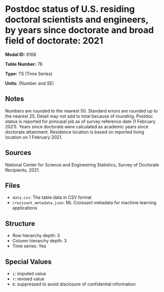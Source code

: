 # Postdoc status of U.S. residing doctoral scientists and engineers, by years since doctorate and broad field of doctorate: 2021

**Modal ID:** 8168

**Table Number:** 76

**Type:** TS (Time Series)

**Units:** (Number and SE)

## Notes

Numbers are rounded to the nearest 50. Standard errors are rounded up to the nearest 25. Detail may not add to total because of rounding. Postdoc status is reported for principal job as of survey reference date (1 February 2021). Years since doctorate were calculated as academic years since doctorate attainment. Residence location is based on reported living location on 1 February 2021.

## Sources

National Center for Science and Engineering Statistics, Survey of Doctorate Recipients, 2021.

## Files

- `data.csv`: The table data in CSV format
- `croissant_metadata.json`: ML Croissant metadata for machine learning applications

## Structure

- Row hierarchy depth: 3
- Column hierarchy depth: 3
- Time series: Yes

## Special Values

- `i`: imputed value
- `r`: revised value
- `D`: suppressed to avoid disclosure of confidential information

